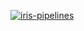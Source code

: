 [![iris-pipelines](https://github.com/chanana/serverless-ml-course/actions/workflows/features-and-predictions.yml/badge.svg)](https://github.com/chanana/serverless-ml-course/actions/workflows/features-and-predictions.yml)


